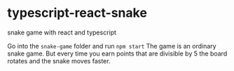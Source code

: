 # typescript-react-snake
snake game with react and typescript 

Go into the  `snake-game` folder and run `npm start`
The game is an ordinary snake game. But every time you earn points that are divisible by 5 the board rotates and the snake moves faster. 
